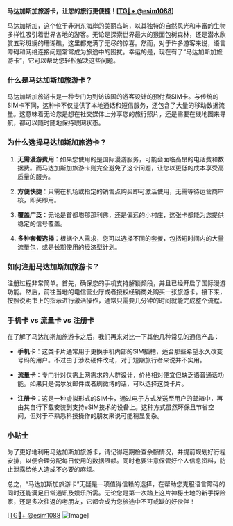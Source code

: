 **马达加斯加旅游卡，让您的旅行更便捷！[[TG💪+ @esim1088](https://t.me/s/esim1088)]**

马达加斯加，这个位于非洲东海岸的美丽岛屿，以其独特的自然风光和丰富的生物多样性吸引着世界各地的游客。无论是探索世界最大的猴面包树森林，还是潜水欣赏五彩斑斓的珊瑚礁，这里都充满了无尽的惊喜。然而，对于许多游客来说，语言障碍和网络连接问题常常成为旅途中的困扰。幸运的是，现在有了“马达加斯加旅游卡”，它可以帮助您轻松解决这些问题。

### 什么是马达加斯加旅游卡？

马达加斯加旅游卡是一种专门为到访该国的游客设计的预付费SIM卡。与传统的SIM卡不同，这种卡不仅提供了本地通话和短信服务，还包含了大量的移动数据流量。这意味着无论您是想在社交媒体上分享您的旅行照片，还是需要在线地图来导航，都可以随时随地保持联网状态。

### 为什么选择马达加斯加旅游卡？

1. **无需漫游费用**：如果您使用的是国际漫游服务，可能会面临高昂的电话费和数据费。而马达加斯加旅游卡则完全避免了这个问题，让您以更低的成本享受高质量的服务。
   
2. **方便快捷**：只需在机场或指定的销售点购买即可激活使用，无需等待运营商审核，即买即用。

3. **覆盖广泛**：无论是首都塔那那利佛，还是偏远的小村庄，这张卡都能为您提供稳定的信号覆盖。

4. **多种套餐选择**：根据个人需求，您可以选择不同的套餐，包括短时间内的大量流量包，或是长期使用的经济型计划。

### 如何注册马达加斯加旅游卡？

注册过程非常简单。首先，确保您的手机支持解锁频段，并且已经开启了国际漫游功能。然后，前往当地的电信营业厅或者授权经销商处购买一张旅游卡。接下来，按照说明书上的指示进行激活操作，通常只需要几分钟的时间就能完成整个流程。

### 手机卡 vs 流量卡 vs 注册卡

在了解了马达加斯加旅游卡之后，我们再来对比一下其他几种常见的通信产品：

- **手机卡**：这类卡片通常用于更换手机内部的SIM插槽，适合那些希望永久改变号码的用户。不过由于涉及硬件改动，对于短期旅行者来说并不实用。
  
- **流量卡**：专门针对仅需上网需求的人群设计，价格相对便宜但缺乏语音通话功能。如果只是偶尔发邮件或者刷微博的话，可以选择这类卡片。

- **注册卡**：这是一种虚拟形式的SIM卡，通过电子方式发送至用户的邮箱中，再由其自行下载安装到支持eSIM技术的设备上。这种方式虽然环保且节省空间，但对于不熟悉科技操作的朋友来说可能稍显复杂。

### 小贴士

为了更好地利用马达加斯加旅游卡，请记得定期检查余额情况，并提前规划好行程安排，以便合理分配每日使用的数据限额。同时也要注意保管好个人信息资料，防止泄露给他人造成不必要的麻烦。

总之，“马达加斯加旅游卡”无疑是一项值得信赖的选择，在帮助您克服语言障碍的同时还能满足日常通讯及娱乐所需。无论您是第一次踏上这片神秘土地的新手探险家，还是多次往返的老朋友，它都会成为您旅途中不可或缺的好伙伴！

[[TG💪+ @esim1088](https://t.me/s/esim1088) ![Image](https://i.postimg.cc/4NQfJmqS/Snipaste-2025-05-13-00-14-12.png)]